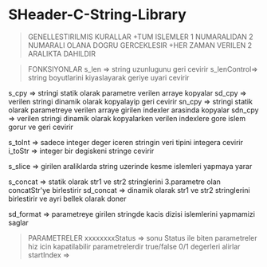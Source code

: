 # SHeader-C-String-Library

>GENELLESTIRILMIS KURALLAR
+TUM ISLEMLER 1 NUMARALIDAN 2 NUMARALI OLANA DOGRU GERCEKLESIR
+HER ZAMAN VERILEN 2 ARALIKTA DAHILDIR

>FONKSIYONLAR
s_len       => string uzunlugunu geri cevirir
s_lenControl=> string boyutlarini kiyaslayarak geriye uyari cevirir

s_cpy       => stringi statik olarak parametre verilen arraye kopyalar
sd_cpy      => verilen stringi dinamik olarak kopyalayip geri cevirir
sn_cpy      => stringi statik olarak parametreye verilen arraye girilen indexler arasinda kopyalar
sdn_cpy     => verilen stringi dinamik olarak kopyalarken verilen indexlere gore islem gorur ve geri cevirir

s_toInt     => sadece integer deger iceren stringin veri tipini integera cevirir
i_toStr     => integer bir degiskeni stringe cevirir

s_slice     => girilen araliklarda string uzerinde kesme islemleri yapmaya yarar

s_concat    => statik olarak str1 ve str2 stringlerini 3.parametre olan concatStr'ye birlestirir
sd_concat   => dinamik olarak str1 ve str2 stringlerini birlestirir ve ayri bellek olarak doner

sd_format   => parametreye girilen stringde kacis dizisi islemlerini yapmamizi saglar

>PARAMETRELER
xxxxxxxxStatus      => sonu Status ile biten parametreler hiz icin kapatilabilir parametrelerdir true/false 0/1 degerleri alirlar
startIndex          =>
